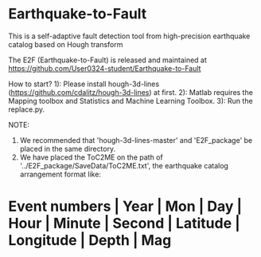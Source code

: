 # Earthquake-to-Fault
This is a self-adaptive fault detection tool from high-precision earthquake catalog based on Hough transform

The E2F (Earthquake-to-Fault) is released and maintained at https://github.com/User0324-student/Earthquake-to-Fault

How to start? 
1): Please install hough-3d-lines (https://github.com/cdalitz/hough-3d-lines) at first. 
2): Matlab requires the Mapping toolbox and Statistics and Machine Learning Toolbox. 
3): Run the replace.py.

NOTE: 
1. We recommended that 'hough-3d-lines-master' and 'E2F_package' be placed in the same directory.
2. We have placed the ToC2ME on the path of '../E2F_package/SaveData/ToC2ME.txt', the earthquake catalog arrangement format like: 

# Event numbers | Year | Mon | Day | Hour | Minute | Second | Latitude | Longitude | Depth | Mag


